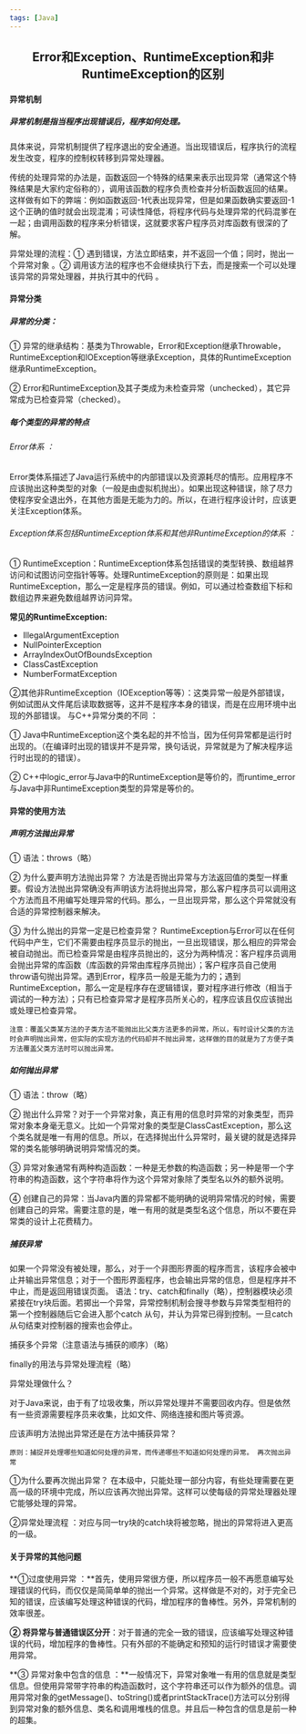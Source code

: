 ```yaml
---
tags: [Java]
---
```

## <center>Error和Exception、RuntimeException和非RuntimeException的区别</center>

#### 异常机制

#####  异常机制是指当程序出现错误后，程序如何处理。

具体来说，异常机制提供了程序退出的安全通道。当出现错误后，程序执行的流程发生改变，程序的控制权转移到异常处理器。

传统的处理异常的办法是，函数返回一个特殊的结果来表示出现异常（通常这个特殊结果是大家约定俗称的），调用该函数的程序负责检查并分析函数返回的结果。这样做有如下的弊端：例如函数返回-1代表出现异常，但是如果函数确实要返回-1这个正确的值时就会出现混淆；可读性降低，将程序代码与处理异常的代码混爹在一起；由调用函数的程序来分析错误，这就要求客户程序员对库函数有很深的了解。

异常处理的流程：① 遇到错误，方法立即结束，并不返回一个值；同时，抛出一个异常对象 。② 调用该方法的程序也不会继续执行下去，而是搜索一个可以处理该异常的异常处理器，并执行其中的代码 。  

#### 异常分类

##### 异常的分类：

 ① 异常的继承结构：基类为Throwable，Error和Exception继承Throwable，RuntimeException和IOException等继承Exception，具体的RuntimeException继承RuntimeException。

 ② Error和RuntimeException及其子类成为未检查异常（unchecked），其它异常成为已检查异常（checked）。

##### 每个类型的异常的特点

###### Error体系 ： 

Error类体系描述了Java运行系统中的内部错误以及资源耗尽的情形。应用程序不应该抛出这种类型的对象（一般是由虚拟机抛出）。如果出现这种错误，除了尽力使程序安全退出外，在其他方面是无能为力的。所以，在进行程序设计时，应该更关注Exception体系。

###### Exception体系包括RuntimeException体系和其他非RuntimeException的体系 ：

① RuntimeException：RuntimeException体系包括错误的类型转换、数组越界访问和试图访问空指针等等。处理RuntimeException的原则是：如果出现RuntimeException，那么一定是程序员的错误。例如，可以通过检查数组下标和数组边界来避免数组越界访问异常。

**常见的RuntimeException:**

- IllegalArgumentException
- NullPointerException
- ArrayIndexOutOfBoundsException
- ClassCastException
- NumberFormatException

 ②其他非RuntimeException（IOException等等）：这类异常一般是外部错误，例如试图从文件尾后读取数据等，这并不是程序本身的错误，而是在应用环境中出现的外部错误。 与C++异常分类的不同 ：

① Java中RuntimeException这个类名起的并不恰当，因为任何异常都是运行时出现的。（在编译时出现的错误并不是异常，换句话说，异常就是为了解决程序运行时出现的的错误）。

② C++中logic_error与Java中的RuntimeException是等价的，而runtime_error与Java中非RuntimeException类型的异常是等价的。

#### 异常的使用方法

##### 声明方法抛出异常

① 语法：throws（略） 

② 为什么要声明方法抛出异常？  方法是否抛出异常与方法返回值的类型一样重要。假设方法抛出异常确没有声明该方法将抛出异常，那么客户程序员可以调用这个方法而且不用编写处理异常的代码。那么，一旦出现异常，那么这个异常就没有合适的异常控制器来解决。

③ 为什么抛出的异常一定是已检查异常？  RuntimeException与Error可以在任何代码中产生，它们不需要由程序员显示的抛出，一旦出现错误，那么相应的异常会被自动抛出。而已检查异常是由程序员抛出的，这分为两种情况：客户程序员调用会抛出异常的库函数（库函数的异常由库程序员抛出）；客户程序员自己使用throw语句抛出异常。遇到Error，程序员一般是无能为力的；遇到RuntimeException，那么一定是程序存在逻辑错误，要对程序进行修改（相当于调试的一种方法）；只有已检查异常才是程序员所关心的，程序应该且仅应该抛出或处理已检查异常。

`注意：覆盖父类某方法的子类方法不能抛出比父类方法更多的异常，所以，有时设计父类的方法时会声明抛出异常，但实际的实现方法的代码却并不抛出异常，这样做的目的就是为了方便子类方法覆盖父类方法时可以抛出异常。`  

##### 如何抛出异常

① 语法：throw（略） 

② 抛出什么异常？对于一个异常对象，真正有用的信息时异常的对象类型，而异常对象本身毫无意义。比如一个异常对象的类型是ClassCastException，那么这个类名就是唯一有用的信息。所以，在选择抛出什么异常时，最关键的就是选择异常的类名能够明确说明异常情况的类。 

③ 异常对象通常有两种构造函数：一种是无参数的构造函数；另一种是带一个字符串的构造函数，这个字符串将作为这个异常对象除了类型名以外的额外说明。 

④ 创建自己的异常：当Java内置的异常都不能明确的说明异常情况的时候，需要创建自己的异常。需要注意的是，唯一有用的就是类型名这个信息，所以不要在异常类的设计上花费精力。

##### 捕获异常  

如果一个异常没有被处理，那么，对于一个非图形界面的程序而言，该程序会被中止并输出异常信息；对于一个图形界面程序，也会输出异常的信息，但是程序并不中止，而是返回用错误页面。 语法：try、catch和finally（略），控制器模块必须紧接在try块后面。若掷出一个异常，异常控制机制会搜寻参数与异常类型相符的第一个控制器随后它会进入那个catch 从句，并认为异常已得到控制。一旦catch 从句结束对控制器的搜索也会停止。  

捕获多个异常（注意语法与捕获的顺序）（略）  

finally的用法与异常处理流程（略）  

异常处理做什么？

对于Java来说，由于有了垃圾收集，所以异常处理并不需要回收内存。但是依然有一些资源需要程序员来收集，比如文件、网络连接和图片等资源。

 应该声明方法抛出异常还是在方法中捕获异常？

`原则：捕捉并处理哪些知道如何处理的异常，而传递哪些不知道如何处理的异常。 再次抛出异常`  

①为什么要再次抛出异常？ 在本级中，只能处理一部分内容，有些处理需要在更高一级的环境中完成，所以应该再次抛出异常。这样可以使每级的异常处理器处理它能够处理的异常。  

②异常处理流程 ：对应与同一try块的catch块将被忽略，抛出的异常将进入更高的一级。

#### 关于异常的其他问题

**①过度使用异常 ：**首先，使用异常很方便，所以程序员一般不再愿意编写处理错误的代码，而仅仅是简简单单的抛出一个异常。这样做是不对的，对于完全已知的错误，应该编写处理这种错误的代码，增加程序的鲁棒性。另外，异常机制的效率很差。  

**② 将异常与普通错误区分开**：对于普通的完全一致的错误，应该编写处理这种错误的代码，增加程序的鲁棒性。只有外部的不能确定和预知的运行时错误才需要使用异常。  

**③ 异常对象中包含的信息 ：**一般情况下，异常对象唯一有用的信息就是类型信息。但使用异常带字符串的构造函数时，这个字符串还可以作为额外的信息。调用异常对象的getMessage()、toString()或者printStackTrace()方法可以分别得到异常对象的额外信息、类名和调用堆栈的信息。并且后一种包含的信息是前一种的超集。